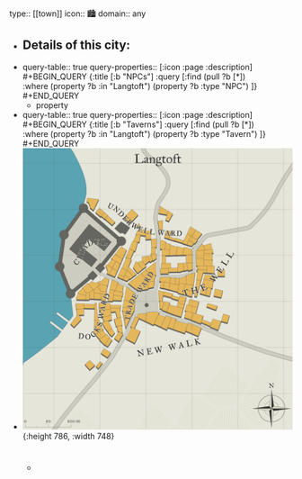type:: [[town]]
icon:: 🏙️
domain:: any

- Details of this city:
	-
- query-table:: true
  query-properties:: [:icon :page :description]
  #+BEGIN_QUERY
   {:title [:b "NPCs"]
   :query [:find (pull ?b [*])   
   :where
  (property ?b :in "Langtoft")
  (property ?b :type "NPC")
   ]}
  #+END_QUERY
	- property
- query-table:: true
  query-properties:: [:icon :page :description]
  #+BEGIN_QUERY
   {:title [:b "Taverns"]
   :query [:find (pull ?b [*])   
   :where
  (property ?b :in "Langtoft")
  (property ?b :type "Tavern")
   ]}
  #+END_QUERY
- ![langtoft.png](../assets/langtoft_1728035953167_0.png){:height 786, :width 748}
	- #